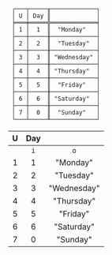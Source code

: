 ```text
 ┌───┬─────╥─────────────┐
 │ U │ Day ║             │
 ╞═══╪═════╬═════════════╡
 │ 1 │  1  ║  "Monday"   │
 ├───┼─────╫─────────────┤
 │ 2 │  2  ║  "Tuesday"  │
 ├───┼─────╫─────────────┤
 │ 3 │  3  ║ "Wednesday" │
 ├───┼─────╫─────────────┤
 │ 4 │  4  ║ "Thursday"  │
 ├───┼─────╫─────────────┤
 │ 5 │  5  ║  "Friday"   │
 ├───┼─────╫─────────────┤
 │ 6 │  6  ║ "Saturday"  │
 ├───┼─────╫─────────────┤
 │ 7 │  0  ║  "Sunday"   │
 └───┴─────╨─────────────┘
```

| U | Day |             |
|:-:|:---:|:-----------:|
|   | `i` |     `o`     |
| 1 |  1  |  "Monday"   |
| 2 |  2  |  "Tuesday"  |
| 3 |  3  | "Wednesday" |
| 4 |  4  | "Thursday"  |
| 5 |  5  |  "Friday"   |
| 6 |  6  | "Saturday"  |
| 7 |  0  |  "Sunday"   | 
